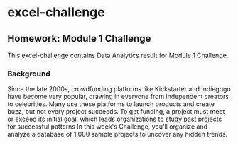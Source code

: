 # excel-challenge

## Homework: Module 1 Challenge
This excel-challenge contains Data Analytics result for Module 1 Challenge.  
### Background
Since the late 2000s, crowdfunding platforms like Kickstarter and Indiegogo have become very popular, drawing in everyone from independent creators to celebrities. Many use these platforms to launch products and create buzz, but not every project succeeds.
 To get funding, a project must meet or exceed its initial goal, which leads organizations to study past projects for successful patterns In this week's Challenge, you'll organize and analyze a database of 1,000 sample projects to uncover any hidden trends.
